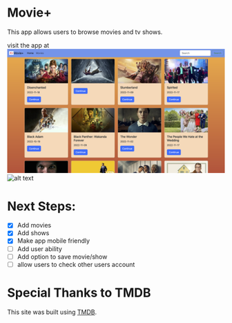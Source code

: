 # Movie+
This app allows users to browse movies and tv shows. 

visit the app at 
![alt text]('./../src/images/home.png)
![alt text]('./../src/images/movie.png)


# Next Steps:



- [x] Add movies
- [x] Add shows
- [x] Make app mobile friendly
- [ ] Add user ability
- [ ] Add option to save movie/show
- [ ] allow users to check other users account

# Special Thanks to TMDB 
This site was built using [TMDB](https://www.themoviedb.org/?language=en-US).